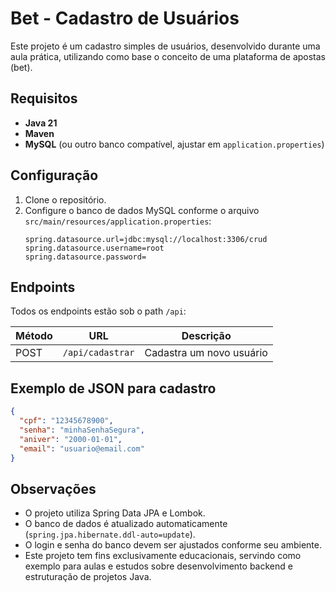 # Bet - Cadastro de Usuários

Este projeto é um cadastro simples de usuários, desenvolvido durante uma aula prática, utilizando como base o conceito de uma plataforma de apostas (bet).

## Requisitos

- **Java 21**
- **Maven**
- **MySQL** (ou outro banco compatível, ajustar em `application.properties`)

## Configuração

1. Clone o repositório.
2. Configure o banco de dados MySQL conforme o arquivo `src/main/resources/application.properties`:
   ```
   spring.datasource.url=jdbc:mysql://localhost:3306/crud
   spring.datasource.username=root
   spring.datasource.password=
   ```
## Endpoints

Todos os endpoints estão sob o path `/api`:

| Método  | URL                | Descrição                |
|---------|--------------------|--------------------------|
| POST    | `/api/cadastrar`   | Cadastra um novo usuário |

## Exemplo de JSON para cadastro

```json
{
  "cpf": "12345678900",
  "senha": "minhaSenhaSegura",
  "aniver": "2000-01-01",
  "email": "usuario@email.com"
}
```

## Observações

- O projeto utiliza Spring Data JPA e Lombok.
- O banco de dados é atualizado automaticamente (`spring.jpa.hibernate.ddl-auto=update`).
- O login e senha do banco devem ser ajustados conforme seu ambiente.
- Este projeto tem fins exclusivamente educacionais, servindo como exemplo para aulas e estudos sobre desenvolvimento backend e estruturação de projetos Java. 
